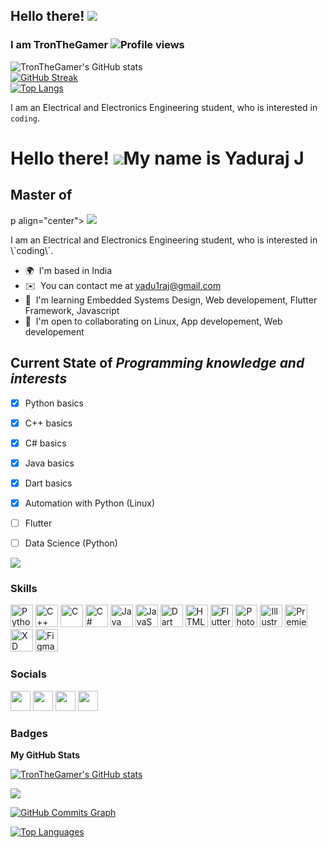 ## Hello there! ![](https://user-images.githubusercontent.com/18350557/176309783-0785949b-9127-417c-8b55-ab5a4333674e.gif)
### I am TronTheGamer ![Profile views](https://gpvc.arturio.dev/TronTheGamer) 
![TronTheGamer's GitHub stats](https://github-readme-stats.vercel.app/api?username=tronthegamer&count_private=true&show_icons=true&theme=ayu-mirage)<br>
[![GitHub Streak](https://github-readme-streak-stats.herokuapp.com/?user=TronTheGamer&theme=ayu-mirage&stroke=DDD46B)](https://git.io/streak-stats)<br>
[![Top Langs](https://github-readme-stats.vercel.app/api/top-langs/?username=tronthegamer&theme=ayu-mirage)](https://github.com/anuraghazra/github-readme-stats)<br>

I am an Electrical and Electronics Engineering student, who is interested in `coding`.


Hello there! ![](https://user-images.githubusercontent.com/18350557/176309783-0785949b-9127-417c-8b55-ab5a4333674e.gif)My name is Yaduraj J
=================================================================================================================================

Master of 
---------
p align="center">
  <a href="https://skillicons.dev">
    <img src="https://skillicons.dev/icons?i=git,python,java,c++" />
  </a>
</p>
I am an Electrical and Electronics Engineering student, who is interested in \`coding\`.

* 🌍  I'm based in India
* ✉️  You can contact me at [yadu1raj@gmail.com](mailto:yadu1raj@gmail.com)
* 🧠  I'm learning Embedded Systems Design, Web developement, Flutter Framework, Javascript
* 🤝  I'm open to collaborating on Linux, App developement, Web developement

## Current State of *Programming knowledge and interests*
- [x] Python basics
- [x] C++ basics
- [x] C# basics
- [x] Java basics
- [x] Dart basics
- [x] Automation with Python (Linux) 
- [ ] Flutter
- [ ] Data Science (Python)


<a href="https://www.github.com/TronTheGamer" target="_blank" rel="noreferrer"><img
src="https://img.shields.io/github/followers/TronTheGamer?logo=github&style=for-the-badge&color=0891b2&labelColor=1c1917" /></a>

### Skills


<p align="left">
<a href="https://www.python.org/" target="_blank" rel="noreferrer"><img src="https://raw.githubusercontent.com/danielcranney/readme-generator/main/public/icons/skills/python-colored.svg" width="36" height="36" alt="Python" /></a>
<a href="https://docs.microsoft.com/en-us/cpp/?view=msvc-170" target="_blank" rel="noreferrer"><img src="https://raw.githubusercontent.com/danielcranney/readme-generator/main/public/icons/skills/cplusplus-colored.svg" width="36" height="36" alt="C++" /></a>
<a href="https://docs.microsoft.com/en-us/cpp/?view=msvc-170" target="_blank" rel="noreferrer"><img src="https://raw.githubusercontent.com/danielcranney/readme-generator/main/public/icons/skills/c-colored.svg" width="36" height="36" alt="C" /></a>
<a href="https://docs.microsoft.com/en-us/dotnet/csharp/" target="_blank" rel="noreferrer"><img src="https://raw.githubusercontent.com/danielcranney/readme-generator/main/public/icons/skills/csharp-colored.svg" width="36" height="36" alt="C#" /></a>
<a href="https://www.oracle.com/java/" target="_blank" rel="noreferrer"><img src="https://raw.githubusercontent.com/danielcranney/readme-generator/main/public/icons/skills/java-colored.svg" width="36" height="36" alt="Java" /></a>
<a href="https://developer.mozilla.org/en-US/docs/Web/JavaScript" target="_blank" rel="noreferrer"><img src="https://raw.githubusercontent.com/danielcranney/readme-generator/main/public/icons/skills/javascript-colored.svg" width="36" height="36" alt="JavaScript" /></a>
<a href="https://dart.dev/" target="_blank" rel="noreferrer"><img src="https://raw.githubusercontent.com/danielcranney/readme-generator/main/public/icons/skills/dart-colored.svg" width="36" height="36" alt="Dart" /></a>
<a href="https://developer.mozilla.org/en-US/docs/Glossary/HTML5" target="_blank" rel="noreferrer"><img src="https://raw.githubusercontent.com/danielcranney/readme-generator/main/public/icons/skills/html5-colored.svg" width="36" height="36" alt="HTML5" /></a>
<a href="https://flutter.dev/" target="_blank" rel="noreferrer"><img src="https://raw.githubusercontent.com/danielcranney/readme-generator/main/public/icons/skills/flutter-colored.svg" width="36" height="36" alt="Flutter" /></a>
<a href="https://www.adobe.com/uk/products/photoshop.html" target="_blank" rel="noreferrer"><img src="https://raw.githubusercontent.com/danielcranney/readme-generator/main/public/icons/skills/photoshop-colored.svg" width="36" height="36" alt="Photoshop" /></a>
<a href="adobe.com/uk/products/illustrator.html" target="_blank" rel="noreferrer"><img src="https://raw.githubusercontent.com/danielcranney/readme-generator/main/public/icons/skills/illustrator-colored.svg" width="36" height="36" alt="Illustrator" /></a>
<a href="https://www.adobe.com/uk/products/premiere.html" target="_blank" rel="noreferrer"><img src="https://raw.githubusercontent.com/danielcranney/readme-generator/main/public/icons/skills/premierepro-colored.svg" width="36" height="36" alt="Premiere Pro" /></a>
<a href="https://www.adobe.com/uk/products/xd.html" target="_blank" rel="noreferrer"><img src="https://raw.githubusercontent.com/danielcranney/readme-generator/main/public/icons/skills/xd-colored.svg" width="36" height="36" alt="XD" /></a>
<a href="https://www.figma.com/" target="_blank" rel="noreferrer"><img src="https://raw.githubusercontent.com/danielcranney/readme-generator/main/public/icons/skills/figma-colored.svg" width="36" height="36" alt="Figma" /></a>
</p>


### Socials

<p align="left"> <a href="https://www.github.com/TronTheGamer" target="_blank" rel="noreferrer"><img src="https://raw.githubusercontent.com/danielcranney/readme-generator/main/public/icons/socials/github.svg" width="32" height="32" /></a> <a href="http://www.instagram.com/yaduraj.j_/" target="_blank" rel="noreferrer"><img src="https://raw.githubusercontent.com/danielcranney/readme-generator/main/public/icons/socials/instagram.svg" width="32" height="32" /></a> <a href="https://www.linkedin.com/in/yaduraj-jagadeesan-722985212/" target="_blank" rel="noreferrer"><img src="https://raw.githubusercontent.com/danielcranney/readme-generator/main/public/icons/socials/linkedin.svg" width="32" height="32" /></a> <a href="http://www.medium.com/@yadu1raj" target="_blank" rel="noreferrer"><img src="https://raw.githubusercontent.com/danielcranney/readme-generator/main/public/icons/socials/medium.svg" width="32" height="32" /></a></p>

### Badges

<b>My GitHub Stats</b>

<a href="http://www.github.com/TronTheGamer"><img src="https://github-readme-stats.vercel.app/api?username=tronthegamer&count_private=true&show_icons=true&theme=ayu-mirage" alt="TronTheGamer's GitHub stats" /></a>

<a href="http://www.github.com/TronTheGamer"><img src="https://github-readme-streak-stats.herokuapp.com/?user=TronTheGamer&theme=ayu-mirage&stroke=DDD46B" /></a>

<a href="http://www.github.com/TronTheGamer"><img src="https://github-readme-activity-graph.cyclic.app/graph?username=TronTheGamer&bg_color=1c1917&color=ffffff&line=0891b2&point=ffffff&area_color=1c1917&area=true&hide_border=true&custom_title=GitHub%20Commits%20Graph" alt="GitHub Commits Graph" /></a>

<a href="https://github.com/TronTheGamer" align="left"><img src="https://github-readme-stats.vercel.app/api/top-langs/?username=tronthegamer&theme=ayu-mirage&locale=en&custom_title=Top%20%Languages" alt="Top Languages" /></a>
